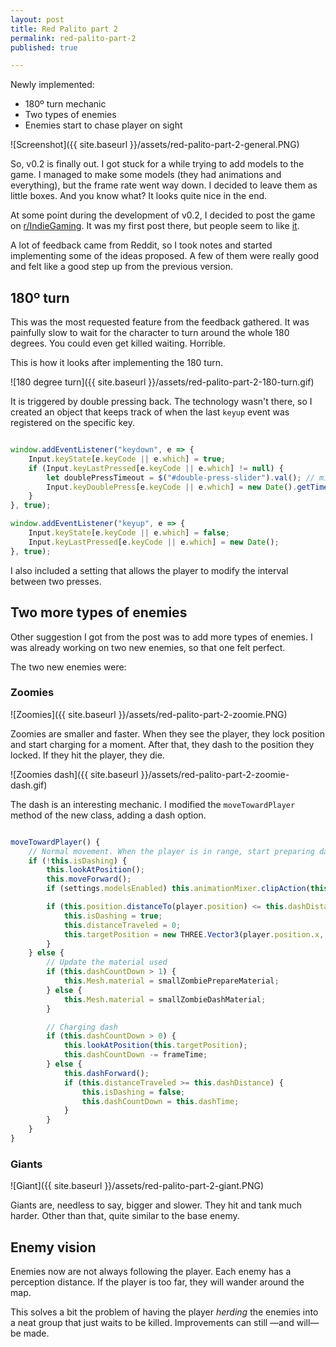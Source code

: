 ```yaml
---
layout: post
title: Red Palito part 2
permalink: red-palito-part-2
published: true

---
```


Newly implemented:

- 180º turn mechanic
- Two types of enemies
- Enemies start to chase player on sight

![Screenshot]({{ site.baseurl }}/assets/red-palito-part-2-general.PNG)

So, v0.2 is finally out. I got stuck for a while trying to add models to the game. I managed to make some models (they had animations and everything), but the frame rate went way down. I decided to leave them as little boxes. And you know what? It looks quite nice in the end.

At some point during the development of v0.2, I decided to post the game on [r/IndieGaming](https://www.reddit.com/r/IndieGaming). It was my first post there, but people seem to like [it](https://www.reddit.com/r/IndieGaming/comments/8co4a9/first_game_and_first_post_on_this_subreddit/).

A lot of feedback came from Reddit, so I took notes and started implementing some of the ideas proposed. A few of them were really good and felt like a good step up from the previous version.

## 180º turn

This was the most requested feature from the feedback gathered. It was painfully slow to wait for the character to turn around the whole 180 degrees. You could even get killed waiting. Horrible.

This is how it looks after implementing the 180 turn.

![180 degree turn]({{ site.baseurl }}/assets/red-palito-part-2-180-turn.gif)

It is triggered by double pressing back. The technology wasn't there, so I created an object that keeps track of when the last `keyup` event was registered on the specific key.

``` js

window.addEventListener("keydown", e => {
	Input.keyState[e.keyCode || e.which] = true;
	if (Input.keyLastPressed[e.keyCode || e.which] != null) {
		let doublePressTimeout = $("#double-press-slider").val(); // miliseconds
		Input.keyDoublePress[e.keyCode || e.which] = new Date().getTime() - Input.keyLastPressed[e.keyCode || e.which].getTime() < doublePressTimeout;
	}
}, true);

window.addEventListener("keyup", e => {
	Input.keyState[e.keyCode || e.which] = false;
	Input.keyLastPressed[e.keyCode || e.which] = new Date();
}, true);

```

I also included a setting that allows the player to modify the interval between two presses.

## Two more types of enemies

Other suggestion I got from the post was to add more types of enemies. I was already working on two new enemies, so that one felt perfect.

The two new enemies were:

### Zoomies

![Zoomies]({{ site.baseurl }}/assets/red-palito-part-2-zoomie.PNG)

Zoomies are smaller and faster. When they see the player, they lock position and start charging for a moment. After that, they dash to the position they locked. If they hit the player, they die.

![Zoomies dash]({{ site.baseurl }}/assets/red-palito-part-2-zoomie-dash.gif)

The dash is an interesting mechanic. I modified the `moveTowardPlayer` method of the new class, adding a dash option.

``` js

moveTowardPlayer() {
	// Normal movement. When the player is in range, start preparing dash
	if (!this.isDashing) {
		this.lookAtPosition();
		this.moveForward();
		if (settings.modelsEnabled) this.animationMixer.clipAction(this.animations.walk).play();

		if (this.position.distanceTo(player.position) <= this.dashDistance) {
			this.isDashing = true;
			this.distanceTraveled = 0;
			this.targetPosition = new THREE.Vector3(player.position.x, this.position.y, player.position.z);
		}
	} else {
		// Update the material used
		if (this.dashCountDown > 1) {
			this.Mesh.material = smallZombiePrepareMaterial;
		} else {
			this.Mesh.material = smallZombieDashMaterial;
		}

		// Charging dash
		if (this.dashCountDown > 0) {
			this.lookAtPosition(this.targetPosition);
			this.dashCountDown -= frameTime;
		} else {
			this.dashForward();
			if (this.distanceTraveled >= this.dashDistance) {
				this.isDashing = false;
				this.dashCountDown = this.dashTime;
			}
		}
	}
}

```

### Giants

![Giant]({{ site.baseurl }}/assets/red-palito-part-2-giant.PNG)

Giants are, needless to say, bigger and slower. They hit and tank much harder. Other than that, quite similar to the base enemy.


## Enemy vision

Enemies now are not always following the player. Each enemy has a perception distance. If the player is too far, they will wander around the map.

This solves a bit the problem of having the player *herding* the enemies into a neat group that just waits to be killed. Improvements can still —and will— be made.
